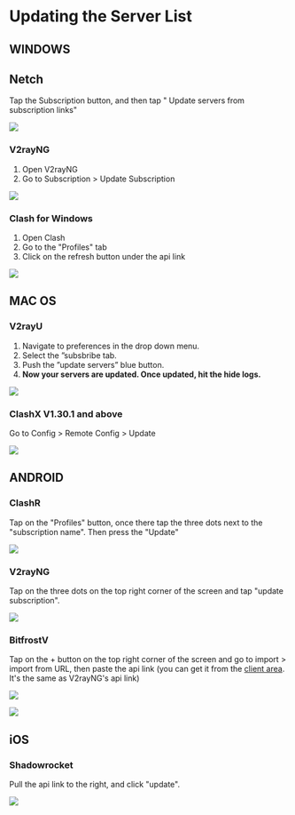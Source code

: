 # Updating the Server List

## WINDOWS

## Netch

Tap the Subscription button, and then tap " Update servers from subscription links"

![](../.gitbook/assets/screenshot-2020-12-08-at-12.25.23-am.png)

### V2rayNG

1. Open V2rayNG
2. Go to Subscription &gt; Update Subscription

![](../.gitbook/assets/v2rayngupdate.png)

### Clash for Windows

1. Open Clash
2. Go to the "Profiles" tab
3. Click on the refresh button under the api link

![](../.gitbook/assets/clashupdate%20%281%29.png)

## MAC OS 

### V2rayU 

1. Navigate to preferences in the drop down menu.
2. Select the ”subsbribe  tab.
3. Push the ”update servers”  blue button.
4. **Now your servers are updated. Once updated, hit the hide logs.**

![](../.gitbook/assets/img_0022.png)

### ClashX V1.30.1 and above

Go to Config &gt; Remote Config &gt; Update

![](../.gitbook/assets/screenshot-2020-12-07-at-11.44.04-pm.png)

## ANDROID

### ClashR

Tap on the "Profiles" button, once there tap the three dots next to the "subscription name". Then press the "Update"

![](../.gitbook/assets/130529443_461042448214412_4654997528730791608_n.jpg)

### V2rayNG

Tap on the three dots on the top right corner of the screen and tap "update subscription".

![](../.gitbook/assets/screenshot_2020-02-27-16-40-43-935_com.v2ray.ang.png)

### BitfrostV

Tap on the + button on the top right corner of the screen and go to import &gt; import from URL, then paste the api link \(you can get it from the [client area](https://wannaflix.com/clientarea.php). It's the same as V2rayNG's api link\)

![](../.gitbook/assets/screenshot_2020-02-27-16-41-01-256_com.github.dawndiy.bifrostv.png)

![](../.gitbook/assets/screenshot_2020-02-27-16-41-52-656_com.github.dawndiy.bifrostv.png)

## iOS

### Shadowrocket

Pull the api link to the right, and click "update".

![](../.gitbook/assets/img_5040.png)

